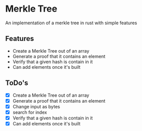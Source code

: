 # Merkle Tree 
An implementation of a merkle tree in rust with simple features

## Features
* Create a Merkle Tree out of an array
* Generate a proof that it contains an element
* Verify that a given hash is contain in it
* Can add elements once it's built

## ToDo's
- [x] Create a Merkle Tree out of an array
- [x] Generate a proof that it contains an element
- [x] Change input as bytes
- [x] search for index
- [x] Verify that a given hash is contain in it
- [x] Can add elements once it's built
